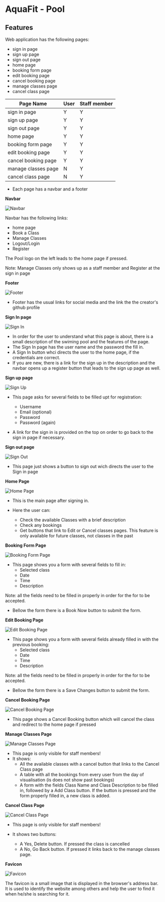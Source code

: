 # AquaFit - Pool

## Features

Web application has the following pages:
- sign in page
- sign up page
- sign out page
- home page
- booking form page
- edit booking page
- cancel booking page
- manage classes page
- cancel class page


| Page Name     | User  | Staff member    |
| ------------- | ------------- | ------------- | 
| sign in page                  | Y | Y |
| sign up page                  | Y | Y | 
| sign out page                 | Y | Y |
| home page                     | Y | Y |
| booking form page             | Y | Y |
| edit booking page             | Y | Y |
| cancel booking page           | Y | Y | 
| manage classes page           | N | Y |
| cancel class page             | N | Y | 


- Each page has a navbar and a footer

**Navbar**

![Navbar](documentation/features/navbar/navbar.png)

Navbar has the following links:
- home page
- Book a Class
- Manage Classes
- Logout/Login
- Register

The Pool logo on the left leads to the home page if pressed.

Note: Manage Classes only shows up as a staff member and Register at the sign in page

**Footer**

![Footer](documentation/features/footer/footer.png)

- Footer has the usual links for social media and the link the the creator's github profile


**Sign In page**

![Sign In](documentation/features/sign_in/Sign_In.png)

- In order for the user to understand what this page is about, there is a small description of the swiming pool and the features of the page.
- The Sign In page has the user name and the password the fill in.
- A Sign In button whci directs the user to the home page, if the credentials are correct.
- If you are new, there is a link for the sign up in the description
and the navbar opens up a register button that leads to the sign up page as well.

**Sign up page**

![Sign Up](documentation/features/sign_up/sign_up.png)

- This page asks for several fields to be filled upt for registration:
  - Username
  - Email (optional)
  - Password 
  - Password (again)

- A link for the sign in is provided on the top on order to go back to the sign in page if necessary.

**Sign out page**

![Sign Out](documentation/features/sign_out/sign_out.png)

- This page just shows a button to sign out wich directs the user to the Sign in page

**Home Page**

![Home Page](documentation/features/home_page/home_page.png)

- This is the main page after signing in. 
- Here the user can:

  - Check the available Classes with a brief description
  - Check any bookings
  - Get buttons that link to Edit or Cancel classes pages. This feature is only available for future classes, not classes in the past


**Booking Form Page**

![Booking Form Page](documentation/features/booking_form/booking_form.png)

- This page shows you a form with several fields to fill in:
  - Selected class
  - Date
  - Time
  - Description

Note: all the fields need to be filled in properly in order for the for to be accepted.

 - Bellow the form there is a Book Now button to submit the form.

 **Edit Booking Page**

![Edit Booking Page](documentation/features/edit_booking/edit_booking.png)

- This page shows you a form with several fields already filled in with the previous booking:
  - Selected class
  - Date
  - Time
  - Description

Note: all the fields need to be filled in properly in order for the for to be accepted.

 - Bellow the form there is a Save Changes button to submit the form.

 **Cancel Booking Page**

![Cancel Booking Page](documentation/features/cancel_booking/cancel_booking.png)

- This page shows a Cancel Booking button which will cancel the class and redirect to the home page if pressed

 **Manage Classes Page**

![Manage Classes Page](documentation/features/manage_classes/manage_clases.png)

- This page is only visible for staff members!
- It shows:
  - All the available classes with a cancel button that links to the Cancel Class page
  - A table with all the bookings from every user from the day of visualisation (is does not show past bookings)
  - A form with the fields Class Name and Class Description to be filled in, followed by a Add Class button. If the button is pressed and the form properly filled in, a new class is added.

 **Cancel Class Page**

![Cancel Class Page](documentation/features/cancel_class/cancel_class.png)

- This page is only visible for staff members!

- It shows two buttons:
  - A Yes, Delete button. If pressed the class is cancelled
  - A No, Go Back button. If pressed it links back to the manage classes page.

**Favicon**

  ![Favicon](documentation/features/favicon/favicon.png)

  The favicon is a small image that is displayed in the browser's address bar. It is used to identify the website among others and help the user to find it when he/she is searching for it.







